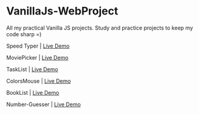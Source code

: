 # VanillaJs-WebProject

All my practical Vanilla JS projects.
Study and practice projects to keep my code sharp =)

Speed Typer | [Live Demo](https://carloshbido.github.io/VanillaJs-WebProjects/Speed-Typer)

MoviePicker | [Live Demo](https://carloshbido.github.io/VanillaJs-WebProjects/Movie-Picker/)

TaskList | [Live Demo](https://carloshbido.github.io/VanillaJs-WebProjects/TaskList)

ColorsMouse | [Live Demo](https://carloshbido.github.io/VanillaJs-WebProjects/Colors-Mouse)

BookList | [Live Demo](https://carloshbido.github.io/VanillaJs-WebProjects/Book-List)

Number-Guesser | [Live Demo](https://carloshbido.github.io/VanillaJs-WebProjects/Number-Guesser)
